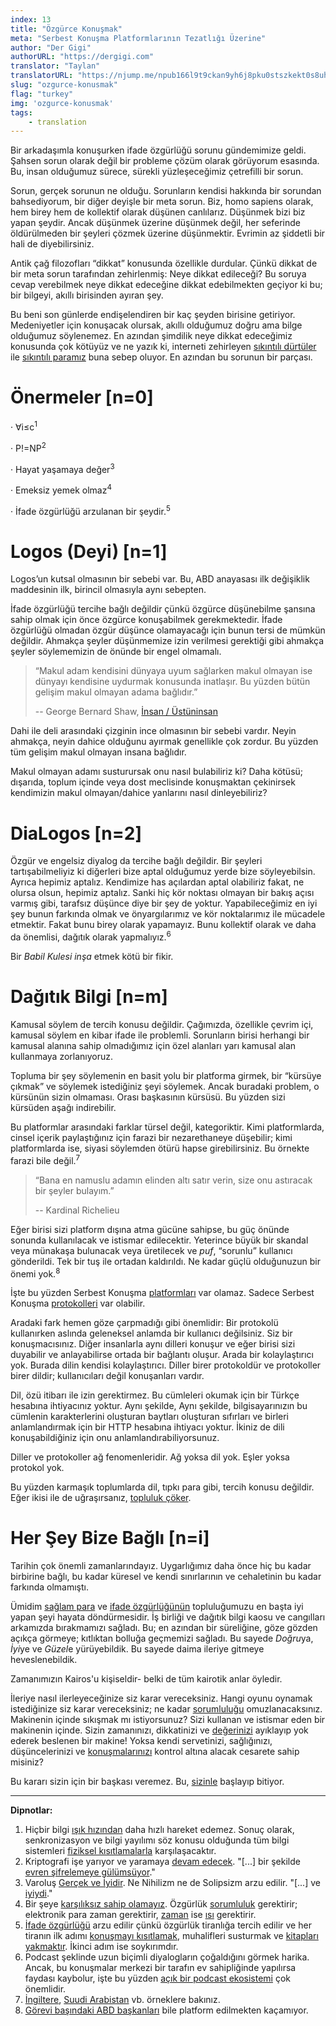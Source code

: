 ```yaml
---
index: 13
title: "Özgürce Konuşmak"
meta: "Serbest Konuşma Platformlarının Tezatlığı Üzerine"
author: "Der Gigi"
authorURL: "https://dergigi.com"
translator: "Taylan"
translatorURL: "https://njump.me/npub166l9t9ckan9yh6j8pku0stszkekt0s8uhqwvddz4qr92r9w0wxcs59u7c3"
slug: "ozgurce-konusmak"
flag: "turkey"
img: 'ozgurce-konusmak'
tags:
    - translation
---
```


Bir arkadaşımla konuşurken ifade özgürlüğü sorunu gündemimize geldi. Şahsen sorun olarak değil bir probleme çözüm olarak görüyorum esasında. Bu, insan olduğumuz sürece, sürekli yüzleşeceğimiz çetrefilli bir sorun. 

Sorun, gerçek sorunun ne olduğu. Sorunların kendisi hakkında bir sorundan bahsediyorum, bir diğer deyişle bir meta sorun. Biz, homo sapiens olarak, hem birey hem de kollektif olarak düşünen canlılarız. Düşünmek bizi biz yapan şeydir. Ancak düşünmek üzerine düşünmek değil, her seferinde öldürülmeden bir şeyleri çözmek üzerine düşünmektir. Evrimin az şiddetli bir hali de diyebilirsiniz. 

Antik çağ filozofları “dikkat” konusunda özellikle durdular. Çünkü dikkat de bir meta sorun tarafından zehirlenmiş: Neye dikkat edileceği? Bu soruya cevap verebilmek neye dikkat edeceğine dikkat edebilmekten geçiyor ki bu; bir bilgeyi, akıllı birisinden ayıran şey. 

Bu beni son günlerde endişelendiren bir kaç şeyden birisine getiriyor. Medeniyetler için konuşacak olursak, akıllı olduğumuz doğru ama bilge olduğumuz söylenemez. En azından şimdilik neye dikkat edeceğimiz konusunda çok kötüyüz ve ne yazık ki, interneti zehirleyen [sıkıntılı dürtüler](https://dergigi.com/vew) ile [sıkıntılı paramız]() buna sebep oluyor. En azından bu sorunun bir parçası.

# Önermeler [n=0]

·     ∀i≤c<sup>1</sup>

·     P!=NP<sup>2</sup>

·     Hayat yaşamaya değer<sup>3</sup>

·     Emeksiz yemek olmaz<sup>4</sup>

·     İfade özgürlüğü arzulanan bir şeydir.<sup>5</sup>

# Logos (Deyi) [n=1]

Logos’un kutsal olmasının bir sebebi var. Bu, ABD anayasası ilk değişiklik maddesinin ilk, birincil olmasıyla aynı sebepten.

İfade özgürlüğü tercihe bağlı değildir çünkü özgürce düşünebilme şansına sahip olmak için önce özgürce konuşabilmek gerekmektedir. İfade özgürlüğü olmadan özgür düşünce olamayacağı için bunun tersi de mümkün değildir. Ahmakça şeyler düşünmemize izin verilmesi gerektiği gibi ahmakça şeyler söylememizin de önünde bir engel olmamalı.

> “Makul adam kendisini dünyaya uyum sağlarken makul olmayan ise dünyayı kendisine uydurmak konusunda inatlaşır. Bu yüzden bütün gelişim makul olmayan adama bağlıdır.”
>
>  -- George Bernard Shaw, [İnsan / Üstüninsan](https://www.kitapyurdu.com/kitap/insan-ustuninsan/435888.html)

Dahi ile deli arasındaki çizginin ince olmasının bir sebebi vardır. Neyin ahmakça, neyin dahice olduğunu ayırmak genellikle çok zordur. Bu yüzden tüm gelişim makul olmayan insana bağlıdır.

Makul olmayan adamı susturursak onu nasıl bulabiliriz ki?  Daha kötüsü; dışarıda, toplum içinde veya dost meclisinde konuşmaktan çekinirsek kendimizin makul olmayan/dahice yanlarını nasıl dinleyebiliriz?

# DiaLogos [n=2]

Özgür ve engelsiz diyalog da tercihe bağlı değildir. Bir şeyleri tartışabilmeliyiz ki diğerleri bize aptal olduğumuz yerde bize söyleyebilsin. Ayrıca hepimiz aptalız. Kendimize has açılardan aptal olabiliriz fakat, ne olursa olsun, hepimiz aptalız. Sanki hiç kör noktası olmayan bir bakış açısı varmış gibi, tarafsız düşünce diye bir şey de yoktur. Yapabileceğimiz en iyi şey bunun farkında olmak ve önyargılarımız ve kör noktalarımız ile mücadele etmektir. Fakat bunu birey olarak yapamayız. Bunu kollektif olarak ve daha da önemlisi, dağıtık olarak yapmalıyız.<sup>6</sup>

Bir *Babil Kulesi inşa* etmek kötü bir fikir.

# Dağıtık Bilgi [n=m]

Kamusal söylem de tercih konusu değildir. Çağımızda, özellikle çevrim içi, kamusal söylem en kibar ifade ile problemli. Sorunların birisi herhangi bir kamusal alanına sahip olmadığımız için özel alanları yarı kamusal alan kullanmaya zorlanıyoruz.

Topluma bir şey söylemenin en basit yolu bir platforma girmek, bir “kürsüye çıkmak” ve söylemek istediğiniz şeyi söylemek. Ancak buradaki problem, o kürsünün sizin olmaması. Orası başkasının kürsüsü. Bu yüzden sizi kürsüden aşağı indirebilir.

Bu platformlar arasındaki farklar türsel değil, kategoriktir. Kimi platformlarda, cinsel içerik paylaştığınız için farazi bir nezarethaneye düşebilir; kimi platformlarda ise, siyasi söylemden ötürü hapse girebilirsiniz. Bu örnekte farazi bile değil.<sup>7</sup>

> “Bana en namuslu adamın elinden altı satır verin, size onu astıracak bir şeyler bulayım.” 
>
> -- Kardinal Richelieu

Eğer birisi sizi platform dışına atma gücüne sahipse, bu güç önünde sonunda kullanılacak ve istismar edilecektir. Yeterince büyük bir skandal veya münakaşa bulunacak veya üretilecek ve *puf*, “sorunlu” kullanıcı gönderildi. Tek bir tuş ile ortadan kaldırıldı. Ne kadar güçlü olduğunuzun bir önemi yok.<sup>8</sup>

İşte bu yüzden Serbest Konuşma [platformları](https://twitter.com/dergigi/status/1508217667768963075) var olamaz. Sadece Serbest Konuşma [protokolleri](https://njump.me/nevent1qqsz9fgdac7yvs7z07sx92zf2rkldgnfav2rkce03gdm95efzyfgg4szyphydppzm7m554ecwq4gsgaek2qk32atse2l4t9ks57dpms4mmhfxt5xvet) var olabilir.

Aradaki fark hemen göze çarpmadığı gibi önemlidir: Bir protokolü kullanırken aslında geleneksel anlamda bir kullanıcı değilsiniz. Siz bir konuşmacısınız. Diğer insanlarla aynı dilleri konuşur ve eğer birisi sizi duyabilir ve anlayabilirse ortada bir bağlantı oluşur. Arada bir kolaylaştırıcı yok. Burada dilin kendisi kolaylaştırıcı. Diller birer protokoldür ve protokoller birer dildir; kullanıcıları değil konuşanları vardır.

Dil, özü itibarı ile izin gerektirmez. Bu cümleleri okumak için bir Türkçe hesabına ihtiyacınız yoktur. Aynı şekilde, Aynı şekilde, bilgisayarınızın bu cümlenin karakterlerini oluşturan baytları oluşturan sıfırları ve birleri anlamlandırmak için bir HTTP hesabına ihtiyacı yoktur. İkiniz de dili konuşabildiğiniz için onu anlamlandırabiliyorsunuz.

Diller ve protokoller ağ fenomenleridir. Ağ yoksa dil yok. Eşler yoksa protokol yok.

Bu yüzden karmaşık toplumlarda dil, tıpkı para gibi, tercih konusu değildir. Eğer ikisi ile de uğraşırsanız, [topluluk çöker](https://bitcoin-resources.com/books/when-money-dies).

# Her Şey Bize Bağlı [n=i]

Tarihin çok önemli zamanlarındayız. Uygarlığımız daha önce hiç bu kadar birbirine bağlı, bu kadar küresel ve kendi sınırlarının ve cehaletinin bu kadar farkında olmamıştı.

Ümidim [sağlam para](https://bitcoin-resources.com/) ve [ifade özgürlüğünün](https://nostr-resources.com/) topluluğumuzu en başta iyi yapan şeyi hayata döndürmesidir. İş birliği ve dağıtık bilgi kaosu ve cangılları arkamızda bırakmamızı sağladı. Bu; en azından bir süreliğine, göze gözden açıkça görmeye; kıtlıktan bolluğa geçmemizi sağladı. Bu sayede *Doğru*ya, *İyi*ye ve *Güzel*e yürüyebildik. Bu sayede daima ileriye gitmeye heveslenebildik.

Zamanımızın Kairos'u kişiseldir- belki de tüm kairotik anlar öyledir.

İleriye nasıl ilerleyeceğinize siz karar vereceksiniz. Hangi oyunu oynamak istediğinize siz karar vereceksiniz; ne kadar [sorumluluğu](https://dergigi.com/responsibility) omuzlanacaksınız. Makinenin içinde sıkışmak mı istiyorsunuz? Sizi kullanan ve istismar eden bir makinenin içinde. Sizin zamanınızı, dikkatinizi ve [değerinizi](https://dergigi.com/value) ayıklayıp yok ederek beslenen bir makine! Yoksa kendi servetinizi, sağlığınızı, düşüncelerinizi ve [konuşmalarınızı](https://dergigi.com/speech) kontrol altına alacak cesarete sahip misiniz?

Bu kararı sizin için bir başkası veremez. Bu, [sizinle](https://nostr.org/) başlayıp bitiyor.

****

**Dipnotlar:**

1. Hiçbir bilgi [ışık hızından](https://en.wikipedia.org/wiki/Speed_of_light#Upper_limit_on_speeds) daha hızlı hareket edemez. Sonuç olarak, senkronizasyon ve bilgi yayılımı söz konusu olduğunda tüm bilgi sistemleri [fiziksel kısıtlamalarla](https://dergigi.com/threads/physical-limits) karşılaşacaktır. 
2. Kriptografi işe yarıyor ve yaramaya [devam edecek](https://en.wikipedia.org/wiki/P_versus_NP_problem#P_%E2%89%A0_NP). "[...] bir şekilde [evren şifrelemeye gülümsüyor](https://bitcoin-resources.com/books/cypherpunks)." 
3. Varoluş [Gerçek ve İyidir](https://www.goodreads.com/book/show/40311194). Ne Nihilizm ne de Solipsizm arzu edilir. "[...] ve [iyiydi](https://en.wikipedia.org/wiki/Life_Is_Worth_Living)." 
4. Bir şeye [karşılıksız sahip olamayız](https://en.wikipedia.org/wiki/First_law_of_thermodynamics). Özgürlük [sorumluluk](https://archive.is/U6iJ4) gerektirir; elektronik para zaman gerektirir, [zaman](https://dergigi.com/time) ise [ısı](https://dergigi.com/threads/time-requires-heat) gerektirir.
5. [İfade özgürlüğü](https://en.wikipedia.org/wiki/Freedom_of_speech) arzu edilir çünkü özgürlük tiranlığa tercih edilir ve her tiranın ilk adımı [konuşmayı kısıtlamak](https://bitcoin-resources.com/books/nineteen-eighty-four1984), muhalifleri susturmak ve [kitapları yakmaktır](https://bitcoin-resources.com/books/fahrenheit451). İkinci adım ise soykırımdır. 
6. Podcast şeklinde uzun biçimli diyalogların çoğaldığını görmek harika. Ancak, bu konuşmalar merkezi bir tarafın ev sahipliğinde yapılırsa faydası kaybolur, işte bu yüzden [açık bir podcast ekosistemi](https://newpodcastapps.com/) çok önemlidir.
7. [İngiltere](https://archive.is/OQ1LC), [Suudi Arabistan](https://archive.is/co19A) vb. örneklere bakınız.
8. [Görevi başındaki ABD başkanları](https://archive.is/0LvLe) bile platform edilmekten kaçamıyor.
